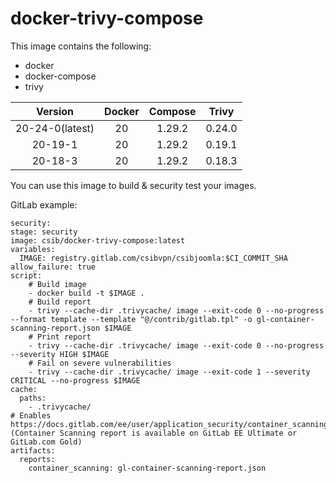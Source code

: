 # docker-trivy-compose
This image contains the following:
- docker
- docker-compose
- trivy

| Version        | Docker           | Compose  | Trivy 
| :-------------:|:-------------:   | :-----:  | :-----:|
| 20-24-0(latest)     | 20               | 1.29.2   |   0.24.0
| 20-19-1     | 20               | 1.29.2   |   0.19.1
| 20-18-3     | 20               | 1.29.2   |   0.18.3


You can use this image to build & security test your images.

GitLab example:
````
security:
stage: security
image: csib/docker-trivy-compose:latest
variables:
  IMAGE: registry.gitlab.com/csibvpn/csibjoomla:$CI_COMMIT_SHA
allow_failure: true
script:
    # Build image
    - docker build -t $IMAGE .
    # Build report
    - trivy --cache-dir .trivycache/ image --exit-code 0 --no-progress --format template --template "@/contrib/gitlab.tpl" -o gl-container-scanning-report.json $IMAGE
    # Print report
    - trivy --cache-dir .trivycache/ image --exit-code 0 --no-progress --severity HIGH $IMAGE
    # Fail on severe vulnerabilities
    - trivy --cache-dir .trivycache/ image --exit-code 1 --severity CRITICAL --no-progress $IMAGE
cache:
  paths:
    - .trivycache/
# Enables https://docs.gitlab.com/ee/user/application_security/container_scanning/ (Container Scanning report is available on GitLab EE Ultimate or GitLab.com Gold)
artifacts:
  reports:
    container_scanning: gl-container-scanning-report.json
````